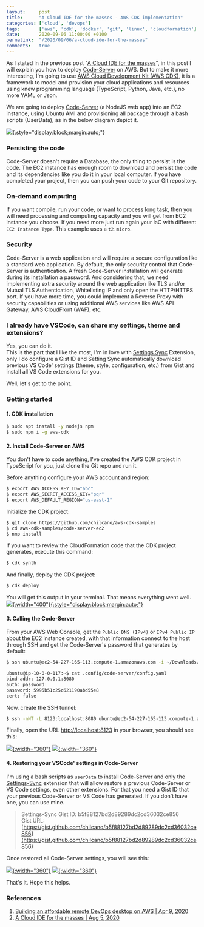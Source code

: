 ```yaml
---
layout:     post
title:      "A Cloud IDE for the masses - AWS CDK implementation"
categories: ['cloud', 'devops'] 
tags:       ['aws', 'cdk', 'docker', 'git', 'linux', 'cloudformation']
date:       2020-09-06 11:00:00 +0100
permalink:  "/2020/09/06/a-cloud-ide-for-the-masses"
comments:   true
---
```


As I stated in the previous post "[A Cloud IDE for the masses](/2020/09/06/a-cloud-ide-for-the-masses)", in this post I will explain you how to deploy [Code-Server](https://github.com/cdr/code-server) on AWS. But to make it more interesting, I'm going to use [AWS Cloud Development Kit (AWS CDK)](https://aws.amazon.com/cdk/), it is a framework to model and provision your cloud applications and resources using knew programming language (TypeScript, Python, Java, etc.), no more YAML or Json.

We are going to deploy [Code-Server](https://github.com/cdr/code-server) (a NodeJS web app) into an EC2 instance, using Ubuntu AMI and provisioning all package through a bash scripts (UserData), as in the below diagram depict it. 

![](/assets/blog20200906_cloudidecdk/0-cloud-ide-aws-arch-cdk-ec2-ami-userdata-vscode-code-server.png){:style="display:block;margin:auto;"}

<!-- more -->

### Persisting the code 

Code-Server doesn't require a Database, the only thing to persist is the code. The EC2 instance has enough room to download and persist the code and its dependencies like you do it in your local computer. If you have completed your project, then you can push your code to your Git repository. 

### On-demand computing

If you want compile, run your code, or want to process long task, then you will need processing and computing capacity and you will get from EC2 instance you choose. If you need more just run again your IaC with different `EC2 Instance Type`. This example uses a `t2.micro`.

### Security

Code-Server is a web application and will require a secure configuration like a standard web application. By default, the only security control that Code-Server is authentication. A fresh Code-Server installation will generate during its installation a password. And considering that, we need implementing extra security around the web application like TLS and/or Mutual TLS Authentication, Whitelisting IP and only open the HTTP/HTTPS port. If you have more time, you could implement a Reverse Proxy with security capabilities or using additional AWS services like AWS API Gateway, AWS CloudFront (WAF), etc.

### I already have VSCode, can share my settings, theme and extensions?

Yes, you can do it.   
This is the part that I like the most, I'm in love with [Settings Sync](https://marketplace.visualstudio.com/items?itemName=Shan.code-settings-sync) Extension, only I do configure a Gist ID and Setting Sync automatically download previous VS Code' settings (theme, style, configuration, etc.) from Gist and install all VS Code extensions for you.   


Well, let's get to the point.  

### Getting started

#### 1. CDK installation

```sh
$ sudo apt install -y nodejs npm
$ sudo npm i -g aws-cdk
```

#### 2. Install Code-Server on AWS

You don't have to code anything, I've created the AWS CDK project in TypeScript for you, just clone the Git repo and run it.

Before anything configure your AWS account and region:   
```sh
$ export AWS_ACCESS_KEY_ID="abc"
$ export AWS_SECRET_ACCESS_KEY="pqr"
$ export AWS_DEFAULT_REGION="us-east-1"
```

Initialize the CDK project:   
```sh
$ git clone https://github.com/chilcano/aws-cdk-samples
$ cd aws-cdk-samples/code-server-ec2
$ nmp install
```

If you want to review the CloudFormation code that the CDK project generates, execute this command:   
```sh
$ cdk synth
```

And finally, deploy the CDK project:   

```sh
$ cdk deploy
```

You will get this output in your terminal. That means everything went well.
[![](/assets/blog20200906_cloudidecdk/1-cdk-deploy-output.png){:width="400"}{:style="display:block;margin:auto;"}](/assets/blog20200906_cloudidecdk/1-cdk-deploy-output.png)


#### 3. Calling the Code-Server

From your AWS Web Console, get the `Public DNS (IPv4)` or `IPv4 Public IP` about the EC2 instance created, with that information connect to the host through SSH and get the Code-Server's password that generates by default:   
```sh
$ ssh ubuntu@ec2-54-227-165-113.compute-1.amazonaws.com -i ~/Downloads/chilcan0.pem 

ubuntu@ip-10-0-0-117:~$ cat .config/code-server/config.yaml 
bind-addr: 127.0.0.1:8080
auth: password
password: 5995b51c25c621190abd55e8
cert: false
``` 

Now, create the SSH tunnel:   
```sh
$ ssh -nNT -L 8123:localhost:8080 ubuntu@ec2-54-227-165-113.compute-1.amazonaws.com -i ~/Downloads/chilcan0.pem
```  
Finally, open the URL [http://localhost:8123](http://localhost:8123) in your browser, you should see this:  

[![](/assets/blog20200906_cloudidecdk/2-app-2.png){:width="360"}](/assets/blog20200906_cloudidecdk/2-app-2.png) [![](/assets/blog20200906_cloudidecdk/2-app-3.png){:width="360"}](/assets/blog20200906_cloudidecdk/2-app-3.png)


#### 4. Restoring your VSCode' settings in Code-Server


I'm using a bash scripts as `userData` to install Code-Server and only the [Settings-Sync](https://marketplace.visualstudio.com/items?itemName=Shan.code-settings-sync) extension that will allow restore a previous Code-Server or VS Code settings, even other extensions. For that you need a Gist ID that your previous Code-Server or VS Code has generated. If you don't have one, you can use mine.  

> Settings-Sync Gist ID: b5f88127bd2d89289dc2cd36032ce856   
> Gist URL: [https://gist.github.com/chilcano/b5f88127bd2d89289dc2cd36032ce856](https://gist.github.com/chilcano/b5f88127bd2d89289dc2cd36032ce856)   


Once restored all Code-Server settings, you will see this:   

[![](/assets/blog20200906_cloudidecdk/2-app-3b.png){:width="360"}](/assets/blog20200906_cloudidecdk/2-app-3b.png) [![](/assets/blog20200906_cloudidecdk/2-app-3c.png){:width="360"}](/assets/blog20200906_cloudidecdk/2-app-3c.png)


That's it.
Hope this helps.

### References

1. [Building an affordable remote DevOps desktop on AWS | Apr 9, 2020](https://holisticsecurity.io/2020/04/09/building-an-affordable-remote-devops-desktop-on-aws)
2. [A Cloud IDE for the masses | Aug 5, 2020 ](https://holisticsecurity.io/2020/08/05/a-cloud-ide-for-the-masses)
